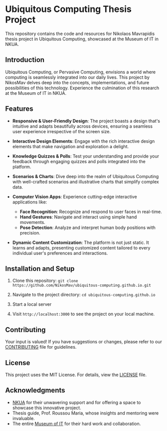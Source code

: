 # Ubiquitous Computing Thesis Project

This repository contains the code and resources for Nikolaos Mavrapidis thesis project in Ubiquitous Computing, showcased at the Museum of IT in NKUA.

## Introduction

Ubiquitous Computing, or Pervasive Computing, envisions a world where computing is seamlessly integrated into our daily lives. This project by NikosMav delves deep into the concepts, implementations, and future possibilities of this technology. Experience the culmination of this research at the Museum of IT in NKUA.

## Features

- **Responsive & User-Friendly Design**: The project boasts a design that's intuitive and adapts beautifully across devices, ensuring a seamless user experience irrespective of the screen size.

- **Interactive Design Elements**: Engage with the rich interactive design elements that make navigation and exploration a delight.

- **Knowledge Quizzes & Polls**: Test your understanding and provide your feedback through engaging quizzes and polls integrated into the platform.

- **Scenarios & Charts**: Dive deep into the realm of Ubiquitous Computing with well-crafted scenarios and illustrative charts that simplify complex data.

- **Computer Vision Apps**: Experience cutting-edge interactive applications like:
  - **Face Recognition**: Recognize and respond to user faces in real-time.
  - **Hand Gestures**: Navigate and interact using simple hand movements.
  - **Pose Detection**: Analyze and interpret human body positions with precision.

- **Dynamic Content Customization**: The platform is not just static. It learns and adapts, presenting customized content tailored to every individual user's preferences and interactions.

## Installation and Setup

1. Clone this repository: 
```git clone https://github.com/NikosMav/ubiquitous-computing.github.io.git```

2. Navigate to the project directory:
```cd ubiquitous-computing.github.io```

3. Start a local server

4. Visit `http://localhost:3000` to see the project on your local machine.

## Contributing

Your input is valued! If you have suggestions or changes, please refer to our [CONTRIBUTING](CONTRIBUTING.md) file for guidelines.

## License

This project uses the MIT License. For details, view the [LICENSE](LICENSE.md) file.

## Acknowledgments

- [NKUA](https://en.uoa.gr) for their unwavering support and for offering a space to showcase this innovative project.
- Thesis guide, Prof. Roussou Maria, whose insights and mentoring were invaluable.
- The entire [Museum of IT](https://museum.di.uoa.gr/) for their hard work and collaboration.
